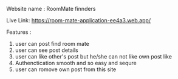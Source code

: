Website name : RoomMate finnders

Live Link: https://room-mate-application-ee4a3.web.app/

Features :
1. user can post find room mate
2. user can see post details
3. user can like other's post but he/she can not like own post like
4. Authenctication smooth and so easy and sequre
5. user can romove own post from this site